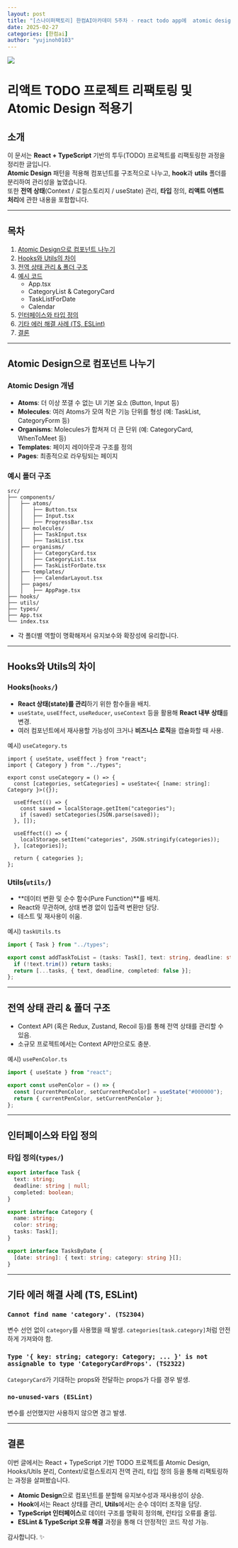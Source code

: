 ```yaml
---
layout: post
title: "[스나이퍼팩토리] 한컴AI아카데미 5주차 - react todo app에  atomic design 적용하기"
date: 2025-02-27
categories: [한컴ai]
author: "yujinoh0103"
---
```

<img src="https://yujinoh0103.github.io/assets/img/todo_atomic.png">

# 리액트 TODO 프로젝트 리팩토링 및 Atomic Design 적용기

## 소개
이 문서는 **React + TypeScript** 기반의 투두(TODO) 프로젝트를 리팩토링한 과정을 정리한 글입니다.  
**Atomic Design** 패턴을 적용해 컴포넌트를 구조적으로 나누고, **hook**과 **utils** 폴더를 분리하여 관리성을 높였습니다.  
또한 **전역 상태**(Context / 로컬스토리지 / useState) 관리, **타입** 정의, **리액트 이벤트 처리**에 관한 내용을 포함합니다.

---

## 목차
1. [Atomic Design으로 컴포넌트 나누기](#atomic-design으로-컴포넌트-나누기)
2. [Hooks와 Utils의 차이](#hooks와-utils의-차이)
3. [전역 상태 관리 & 폴더 구조](#전역-상태-관리--폴더-구조)
4. [예시 코드](#예시-코드)
   - App.tsx
   - CategoryList & CategoryCard
   - TaskListForDate
   - Calendar
5. [인터페이스와 타입 정의](#인터페이스와-타입-정의)
6. [기타 에러 해결 사례 (TS, ESLint)](#기타-에러-해결-사례-ts-eslint)
7. [결론](#결론)

---

## Atomic Design으로 컴포넌트 나누기

### Atomic Design 개념
- **Atoms**: 더 이상 쪼갤 수 없는 UI 기본 요소 (Button, Input 등)
- **Molecules**: 여러 Atoms가 모여 작은 기능 단위를 형성 (예: TaskList, CategoryForm 등)
- **Organisms**: Molecules가 합쳐져 더 큰 단위 (예: CategoryCard, WhenToMeet 등)
- **Templates**: 페이지 레이아웃과 구조를 정의
- **Pages**: 최종적으로 라우팅되는 페이지

### 예시 폴더 구조
```
src/
├── components/
│   ├── atoms/
│   │   ├── Button.tsx
│   │   ├── Input.tsx
│   │   ├── ProgressBar.tsx
│   ├── molecules/
│   │   ├── TaskInput.tsx
│   │   ├── TaskList.tsx
│   ├── organisms/
│   │   ├── CategoryCard.tsx
│   │   ├── CategoryList.tsx
│   │   ├── TaskListForDate.tsx
│   ├── templates/
│   │   ├── CalendarLayout.tsx
│   ├── pages/
│   │   ├── AppPage.tsx
├── hooks/
├── utils/
├── types/
├── App.tsx
└── index.tsx
```
- 각 폴더별 역할이 명확해져서 유지보수와 확장성에 유리합니다.

---

## Hooks와 Utils의 차이

### Hooks(`hooks/`)
- **React 상태(state)를 관리**하기 위한 함수들을 배치.
- `useState`, `useEffect`, `useReducer`, `useContext` 등을 활용해 **React 내부 상태**를 변경.
- 여러 컴포넌트에서 재사용할 가능성이 크거나 **비즈니스 로직**을 캡슐화할 때 사용.

예시) `useCategory.ts`
```tsx
import { useState, useEffect } from "react";
import { Category } from "../types";

export const useCategory = () => {
  const [categories, setCategories] = useState<{ [name: string]: Category }>({});

  useEffect(() => {
    const saved = localStorage.getItem("categories");
    if (saved) setCategories(JSON.parse(saved));
  }, []);

  useEffect(() => {
    localStorage.setItem("categories", JSON.stringify(categories));
  }, [categories]);

  return { categories };
};
```

### Utils(`utils/`)
- **데이터 변환 및 순수 함수(Pure Function)**를 배치.
- React와 무관하며, 상태 변경 없이 입출력 변환만 담당.
- 테스트 및 재사용이 쉬움.

예시) `taskUtils.ts`
```ts
import { Task } from "../types";

export const addTaskToList = (tasks: Task[], text: string, deadline: string | null): Task[] => {
  if (!text.trim()) return tasks;
  return [...tasks, { text, deadline, completed: false }];
};
```

---

## 전역 상태 관리 & 폴더 구조
- Context API (혹은 Redux, Zustand, Recoil 등)를 통해 전역 상태를 관리할 수 있음.
- 소규모 프로젝트에서는 Context API만으로도 충분.

예시) `usePenColor.ts`
```ts
import { useState } from "react";

export const usePenColor = () => {
  const [currentPenColor, setCurrentPenColor] = useState("#000000");
  return { currentPenColor, setCurrentPenColor };
};
```

---

## 인터페이스와 타입 정의

### 타입 정의(`types/`)
```ts
export interface Task {
  text: string;
  deadline: string | null;
  completed: boolean;
}

export interface Category {
  name: string;
  color: string;
  tasks: Task[];
}

export interface TasksByDate {
  [date: string]: { text: string; category: string }[];
}
```

---

## 기타 에러 해결 사례 (TS, ESLint)
### `Cannot find name 'category'. (TS2304)`
변수 선언 없이 `category`를 사용했을 때 발생.
`categories[task.category]`처럼 안전하게 가져와야 함.

### `Type '{ key: string; category: Category; ... }' is not assignable to type 'CategoryCardProps'. (TS2322)`
`CategoryCard`가 기대하는 props와 전달하는 props가 다를 경우 발생.

### `no-unused-vars (ESLint)`
변수를 선언했지만 사용하지 않으면 경고 발생.

---

## 결론
이번 글에서는 React + TypeScript 기반 TODO 프로젝트를 Atomic Design, Hooks/Utils 분리, Context/로컬스토리지 전역 관리, 타입 정의 등을 통해 리팩토링하는 과정을 살펴봤습니다.

- **Atomic Design**으로 컴포넌트를 분할해 유지보수성과 재사용성이 상승.
- **Hook**에서는 React 상태를 관리, **Utils**에서는 순수 데이터 조작을 담당.
- **TypeScript 인터페이스**로 데이터 구조를 명확히 정의해, 런타임 오류를 줄임.
- **ESLint & TypeScript 오류 해결** 과정을 통해 더 안정적인 코드 작성 가능.

감사합니다. ✨

